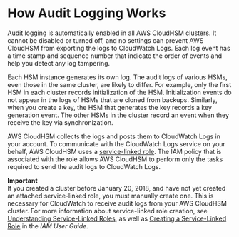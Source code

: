 # How Audit Logging Works<a name="get-audit-logs-from-cloudwatch"></a>

Audit logging is automatically enabled in all AWS CloudHSM clusters\. It cannot be disabled or turned off, and no settings can prevent AWS CloudHSM from exporting the logs to CloudWatch Logs\. Each log event has a time stamp and sequence number that indicate the order of events and help you detect any log tampering\. 

Each HSM instance generates its own log\. The audit logs of various HSMs, even those in the same cluster, are likely to differ\. For example, only the first HSM in each cluster records initialization of the HSM\. Initialization events do not appear in the logs of HSMs that are cloned from backups\. Similarly, when you create a key, the HSM that generates the key records a key generation event\. The other HSMs in the cluster record an event when they receive the key via synchronization\.

AWS CloudHSM collects the logs and posts them to CloudWatch Logs in your account\. To communicate with the CloudWatch Logs service on your behalf, AWS CloudHSM uses a [service\-linked role](create-iam-user.md#service-linked-roles)\. The IAM policy that is associated with the role allows AWS CloudHSM to perform only the tasks required to send the audit logs to CloudWatch Logs\.

**Important**  
If you created a cluster before January 20, 2018, and have not yet created an attached service\-linked role, you must manually create one\. This is necessary for CloudWatch to receive audit logs from your AWS CloudHSM cluster\. For more information about service\-linked role creation, see [Understanding Service\-Linked Roles](create-iam-user.md#service-linked-roles), as well as [Creating a Service\-Linked Role](https://docs.aws.amazon.com/IAM/latest/UserGuide/using-service-linked-roles.html#create-service-linked-role) in the *IAM User Guide*\.